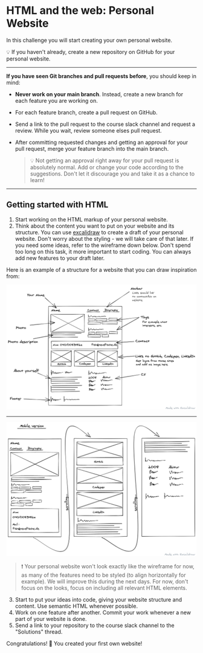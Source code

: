 # HTML and the web: Personal Website

In this challenge you will start creating your own personal website.

💡 If you haven't already, create a new repository on GitHub for your personal website.

---
**If you have seen Git branches and pull requests before**, you should keep in mind:
  - **Never work on your main branch**. Instead, create a new branch for each feature you are working on.
  - For each feature branch, create a pull request on GitHub.
  - Send a link to the pull request to the course slack channel and
   request a review. While you wait, review someone elses pull request.
  - After committing requested changes and getting an approval for your pull request, merge your
   feature branch into the main branch.

     > 💡 Not getting an approval right away for your pull request is absolutely normal. Add or change
     > your code according to the suggestions. Don't let it discourage you and take it as a chance to
     > learn!
---

## Getting started with HTML

1. Start working on the HTML markup of your personal website.
2. Think about the content you want to put on your website and its structure. You can use
   [excalidraw](https://excalidraw.com/) to create a draft of your personal website. Don't worry
   about the styling - we will take care of that later. If you need some ideas, refer to the
   wireframe down below. Don't spend too long on this task, it more important to start coding. You
   can always add new features to your draft later.

Here is an example of a structure for a website that you can draw inspiration from:

![Desktop Wireframe](assets/wireframe-desktop.png)

---

![Mobile Wireframe](assets/wireframe-mobile.png)

> ❗️ Your personal website won't look exactly like the wireframe for now, as many of the features
> need to be styled (to align horizontally for example). We will improve this during the next days.
> For now, don't focus on the looks, focus on including all relevant HTML elements.

3. Start to put your ideas into code, giving your website structure and content. Use semantic HTML
   whenever possible.
4. Work on one feature after another. Commit your work whenever a new part of your website is done.
5. Send a link to your repository to the course slack channel to the "Solutions" thread.

Congratulations! 🎉 You created your first own website!